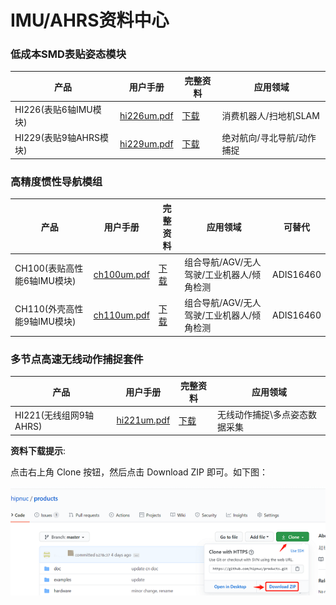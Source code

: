 # IMU/AHRS资料中心





### 低成本SMD表贴姿态模块

| 产品                   | 用户手册                                          | 完整资料                                   | 应用领域                   |
| ---------------------- | ------------------------------------------------- | ------------------------------------------ | -------------------------- |
| HI226(表贴6轴IMU模块)  | [hi226um.pdf](../../doc_gen/hi226/hi226um_cn.pdf) | [下载](https://github.com/hipnuc/products) | 消费机器人/扫地机SLAM      |
| HI229(表贴9轴AHRS模块) | [hi229um.pdf](../../doc_gen/hi229/hi229um_cn.pdf) | [下载](https://github.com/hipnuc/products) | 绝对航向/寻北导航/动作捕捉 |

### 高精度惯性导航模组

| 产品                        | 用户手册                                          | 完整资料                                   | 应用领域                                  | 可替代    |
| --------------------------- | ------------------------------------------------- | ------------------------------------------ | ----------------------------------------- | --------- |
| CH100(表贴高性能6轴IMU模块) | [ch100um.pdf](../../doc_gen/ch100/ch100um_cn.pdf) | [下载](https://github.com/hipnuc/products) | 组合导航/AGV/无人驾驶/工业机器人/倾角检测 | ADIS16460 |
| CH110(外壳高性能9轴IMU模块) | [ch110um.pdf](../../doc_gen/ch110/ch110um_cn.pdf) | [下载](https://github.com/hipnuc/products) | 组合导航/AGV/无人驾驶/工业机器人/倾角检测 | ADIS16460 |

### 多节点高速无线动作捕捉套件

| 产品                   | 用户手册                                          | 完整资料                                   | 应用领域                      |
| ---------------------- | ------------------------------------------------- | ------------------------------------------ | ----------------------------- |
| HI221(无线组网9轴AHRS) | [hi221um.pdf](../../doc_gen/hi221/hi221um_cn.pdf) | [下载](https://github.com/hipnuc/products) | 无线动作捕捉\多点姿态数据采集 |

**资料下载提示**:

 点击右上角 Clone 按钮，然后点击  Download ZIP 即可。如下图：

![](github_download.png)

